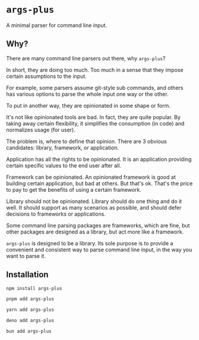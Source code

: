 # `args-plus`

A minimal parser for command line input.

## Why?

There are many command line parsers out there, why `args-plus`?

In short, they are doing too much.
Too much in a sense that they impose certain assumptions to the input.

For example, some parsers assume git-style sub commands,
and others has various options to parse the whole input one way or the other.

To put in another way, they are opinionated in some shape or form.

It's not like opinionated tools are bad.
In fact, they are quite popular.
By taking away certain flexibility,
it simplifies the consumption (in code) and normalizes usage (for user).

The problem is, where to define that opinion.
There are 3 obvious candidates: library, framework, or application.

Application has all the rights to be opinionated.
It is an application providing certain specific values to the end user after all.

Framework can be opinionated.
An opinionated framework is good at building certain application, but bad at others.
But that's ok. That's the price to pay to get the benefits of using a certain framework.

Library should not be opinionated.
Library should do one thing and do it well.
It should support as many scenarios as possible,
and should defer decisions to frameworks or applications.

Some command line parsing packages are frameworks, which are fine,
but other packages are designed as a library, but act more like a framework.

`args-plus` is designed to be a library.
Its sole purpose is to provide a convenient and consistent way to parse command line input,
in the way you want to parse it.

## Installation

```sh
npm install args-plus

pnpm add args-plus

yarn add args-plus

deno add args-plus

bun add args-plus
```
